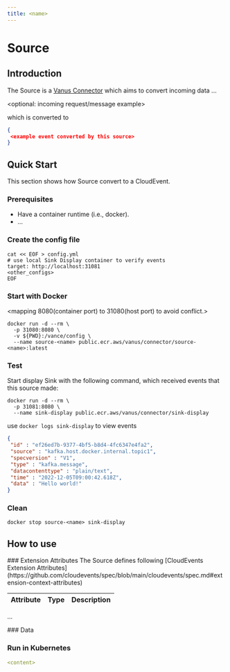 ```yaml
---
title: <name>
---
```


# <name> Source

## Introduction

The <name> Source is a [Vanus Connector](https://www.vanus.dev/introduction/concepts#vanus-connect) which aims to convert incoming data ...

<optional: incoming request/message example>

which is converted to

</optional>

```json
{
 <example event converted by this source>
}
```




## Quick Start

This section shows how <name> Source convert <xxxx> to a CloudEvent.

<optional prerequisites but recommended>

### Prerequisites
- Have a container runtime (i.e., docker).
- ...
</optional>

### Create the config file

```shell
cat << EOF > config.yml
# use local Sink Display container to verify events
target: http://localhost:31081
<other_configs>
EOF
```


### Start with Docker

<mapping 8080(container port) to 31080(host port) to avoid conflict.>

```shell
docker run -d --rm \
  -p 31080:8080 \
  -v ${PWD}:/vance/config \
  --name source-<name> public.ecr.aws/vanus/connector/source-<name>:latest
```

### Test

Start display Sink with the following command, which received events that this source made:
```shell
docker run -d --rm \
  -p 31081:8080 \
  --name sink-display public.ecr.aws/vanus/connector/sink-display
```

<do some operation>

use `docker logs sink-display` to view events

```json
{
 "id" : "ef26ed7b-9377-4bf5-b8d4-4fc6347e4fa2",
 "source" : "kafka.host.docker.internal.topic1",
 "specversion" : "V1",
 "type" : "kafka.message",
 "datacontenttype" : "plain/text",
 "time" : "2022-12-05T09:00:42.618Z",
 "data" : "Hello world!"
}
```

### Clean

```shell
docker stop source-<name> sink-display
```

## How to use




<optional>
### Extension Attributes
The <name> Source defines following [CloudEvents Extension Attributes](https://github.com/cloudevents/spec/blob/main/cloudevents/spec.md#extension-context-attributes)

|    Attribute     |  Type   | Description                                                                                                                      |
|:----------------:|:-------:|:---------------------------------------------------------------------------------------------------------------------------------|
...

<optional>
### Data 
<explain the structure of data>

### Run in Kubernetes

```yaml
<content>
```